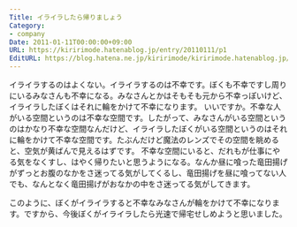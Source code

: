 ```yaml
---
Title: イライラしたら帰りましょう
Category:
- company
Date: 2011-01-11T00:00:00+09:00
URL: https://kiririmode.hatenablog.jp/entry/20110111/p1
EditURL: https://blog.hatena.ne.jp/kiririmode/kiririmode.hatenablog.jp/atom/entry/8454420450078211259
---
```



イライラするのはよくない。イライラするのは不幸です。ぼくも不幸ですし周りにいるみなさんも不幸になる。みなさんとかはそもそも元から不幸っぽいけど、イライラしたぼくはそれに輪をかけて不幸になります。
いいですか。不幸な人がいる空間というのは不幸な空間です。したがって、みなさんがいる空間というのはかなり不幸な空間なんだけど、イライラしたぼくがいる空間というのはそれに輪をかけて不幸な空間です。たぶんだけど魔法のレンズでその空間を眺めると、空気が黄ばんで見えるはずです。
不幸な空間にいると、だれもが仕事にやる気をなくすし、はやく帰りたいと思うようになる。なんか昼に喰った竜田揚げがずっとお腹のなかをさ迷ってる気がしてくるし、竜田揚げを昼に喰ってない人でも、なんとなく竜田揚げがおなかの中をさ迷ってる気がしてきます。

このように、ぼくがイライラすると不幸なみなさんが輪をかけて不幸になります。ですから、今後ぼくがイライラしたら光速で帰宅せしめようと思いました。
